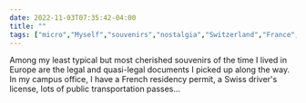 ---date: 2022-11-03T07:35:42-04:00title: ""tags: ["micro","Myself","souvenirs","nostalgia","Switzerland","France","mbnov222"]---Among my least typical but most cherished souvenirs of the time I lived in Europe are the legal and quasi-legal documents I picked up along the way. In my campus office, I have a French residency permit, a Swiss driver's license, lots of public transportation passes...